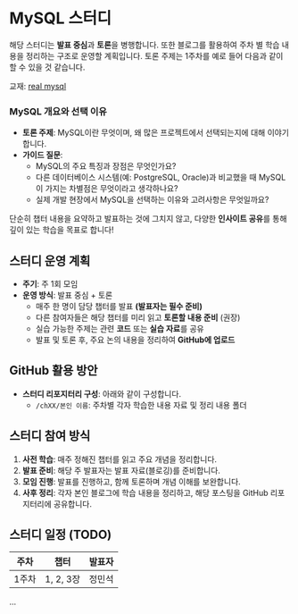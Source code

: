# MySQL 스터디

해당 스터디는 **발표 중심**과 **토론**을 병행합니다. 또한 블로그를 활용하여 주차 별 학습 내용을 정리하는 구조로 운영할 계획입니다.
토론 주제는 1주차를 예로 들어 다음과 같이 할 수 있을 것 같습니다.

교재: [real mysql](https://product.kyobobook.co.kr/detail/S000001766482)

### MySQL 개요와 선택 이유
- **토론 주제**: MySQL이란 무엇이며, 왜 많은 프로젝트에서 선택되는지에 대해 이야기합니다.
- **가이드 질문**:
  - MySQL의 주요 특징과 장점은 무엇인가요?
  - 다른 데이터베이스 시스템(예: PostgreSQL, Oracle)과 비교했을 때 MySQL이 가지는 차별점은 무엇이라고 생각하나요?
  - 실제 개발 현장에서 MySQL을 선택하는 이유와 고려사항은 무엇일까요?

단순히 챕터 내용을 요약하고 발표하는 것에 그치지 않고, 다양한 **인사이트 공유**를 통해 깊이 있는 학습을 목표로 합니다!

## 스터디 운영 계획

- **주기**: 주 1회 모임
- **운영 방식**: 발표 중심 + 토론
  - 매주 한 명이 담당 챕터를 발표 **(발표자는 필수 준비)**
  - 다른 참여자들은 해당 챕터를 미리 읽고 **토론할 내용 준비** (권장)
  - 실습 가능한 주제는 관련 **코드** 또는 **실습 자료**를 공유
  - 발표 및 토론 후, 주요 논의 내용을 정리하여 **GitHub에 업로드**

## GitHub 활용 방안

- **스터디 리포지터리 구성**: 아래와 같이 구성합니다.
  - `/chXX/본인 이름`: 주차별 각자 학습한 내용 자료 및 정리 내용 폴더

## 스터디 참여 방식

1. **사전 학습**: 매주 정해진 챕터를 읽고 주요 개념을 정리합니다.
2. **발표 준비**: 해당 주 발표자는 발표 자료(블로깅)를 준비합니다.
3. **모임 진행**: 발표를 진행하고, 함께 토론하며 개념 이해를 보완합니다.
4. **사후 정리**: 각자 본인 블로그에 학습 내용을 정리하고, 해당 포스팅을 GitHub 리포지터리에 공유합니다.

## 스터디 일정 (TODO)

| 주차   | 챕터                | 발표자 |
|--------|---------------------|--------|
| 1주차  | 1, 2, 3장  | 정민석      |
...

